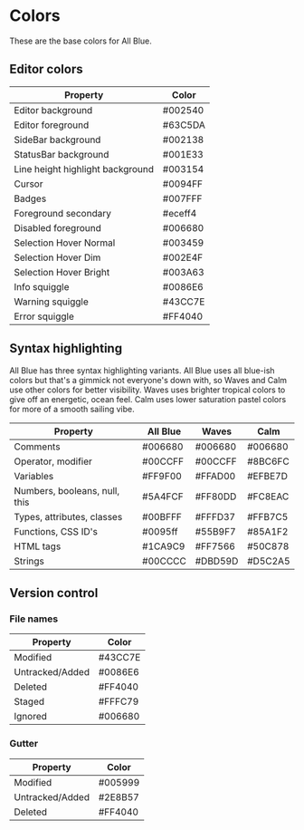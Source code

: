 # Colors

These are the base colors for All Blue.

## Editor colors

| Property                         | Color   |
| -------------------------------- | ------- |
| Editor background                | #002540 |
| Editor foreground                | #63C5DA |
| SideBar background               | #002138 |
| StatusBar background             | #001E33 |
| Line height highlight background | #003154 |
| Cursor                           | #0094FF |
| Badges                           | #007FFF |
| Foreground secondary             | #eceff4 |
| Disabled foreground              | #006680 |
| Selection Hover Normal           | #003459 |
| Selection Hover Dim              | #002E4F |
| Selection Hover Bright           | #003A63 |
| Info squiggle                    | #0086E6 |
| Warning squiggle                 | #43CC7E |
| Error squiggle                   | #FF4040 |

## Syntax highlighting

All Blue has three syntax highlighting variants.
All Blue uses all blue-ish colors but that's
a gimmick not everyone's down with, so Waves and Calm use
other colors for better visibility. Waves uses brighter tropical colors
to give off an energetic, ocean feel. Calm uses lower saturation
pastel colors for more of a smooth sailing vibe.

| Property                      | All Blue | Waves   | Calm    |
| ----------------------------- | -------- | ------- | ------- |
| Comments                      | #006680  | #006680 | #006680 |
| Operator, modifier            | #00CCFF  | #00CCFF | #8BC6FC |
| Variables                     | #FF9F00  | #FFAD00 | #EFBE7D |
| Numbers, booleans, null, this | #5A4FCF  | #FF80DD | #FC8EAC |
| Types, attributes, classes    | #00BFFF  | #FFFD37 | #FFB7C5 |
| Functions, CSS ID's           | #0095ff  | #55B9F7 | #85A1F2 |
| HTML tags                     | #1CA9C9  | #FF7566 | #50C878 |
| Strings                       | #00CCCC  | #DBD59D | #D5C2A5 |

## Version control

### File names

| Property        | Color   |
| --------------- | ------- |
| Modified        | #43CC7E |
| Untracked/Added | #0086E6 |
| Deleted         | #FF4040 |
| Staged          | #FFFC79 |
| Ignored         | #006680 |

### Gutter

| Property        | Color   |
| --------------- | ------- |
| Modified        | #005999 |
| Untracked/Added | #2E8B57 |
| Deleted         | #FF4040 |
